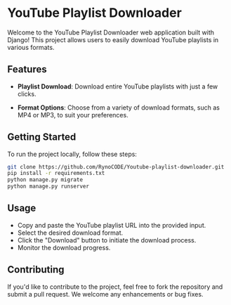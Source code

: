 # YouTube Playlist Downloader

Welcome to the YouTube Playlist Downloader web application built with Django! This project allows users to easily download YouTube playlists in various formats.

## Features

- **Playlist Download**: Download entire YouTube playlists with just a few clicks.

- **Format Options**: Choose from a variety of download formats, such as MP4 or MP3, to suit your preferences.

## Getting Started

To run the project locally, follow these steps:

```bash
git clone https://github.com/RynoCODE/Youtube-playlist-downloader.git
pip install -r requirements.txt
python manage.py migrate
python manage.py runserver
```
## Usage

- Copy and paste the YouTube playlist URL into the provided input.
- Select the desired download format.
- Click the "Download" button to initiate the download process.
- Monitor the download progress.

## Contributing
If you'd like to contribute to the project, feel free to fork the repository and submit a pull request. We welcome any enhancements or bug fixes.
